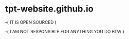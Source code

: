 # tpt-website.github.io

-( IT IS OPEN SOURCED )

-( I AM NOT RESPONSIBLE FOR ANYTHING YOU DO BTW )
